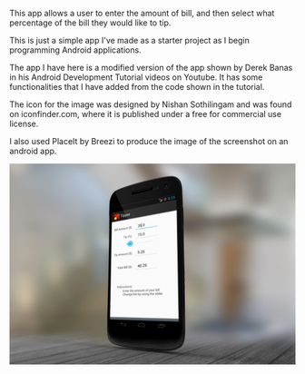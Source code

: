 This app allows a user to enter the amount of bill, and then select what percentage of the bill they would like to tip. 

This is just a simple app I've made as a starter project as I begin programming Android applications.

The app I have here is a modified version of the app shown by Derek Banas in his Android Development Tutorial videos on Youtube. 
It has some functionalities that I have added from the code shown in the tutorial. 

The icon for the image was designed by Nishan Sothilingam and was found on iconfinder.com, where it is published under a free for commercial use license.

I also used PlaceIt by Breezi to produce the image of the screenshot on an android app. 

![Tipper Screenshot](/Tipper_ScreenShot.png?raw=true "Tipper Screenshot")
